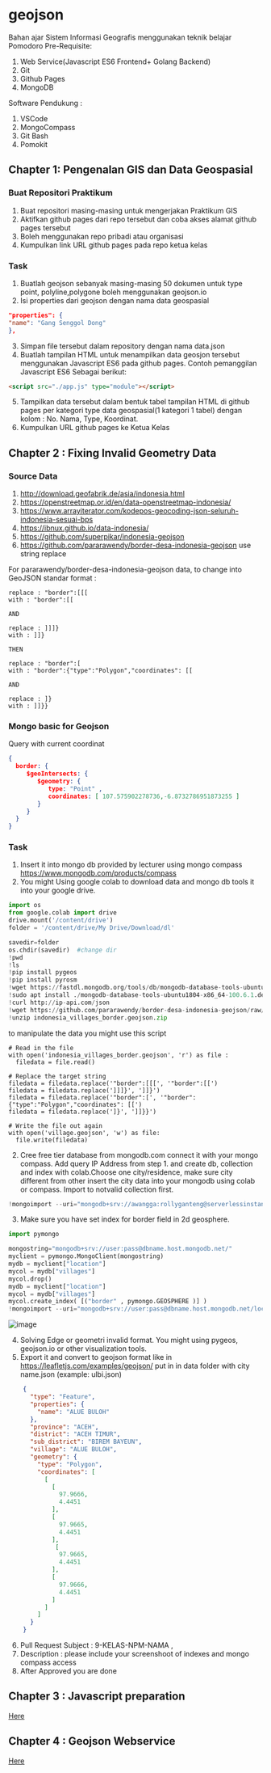 # geojson
Bahan ajar Sistem Informasi Geografis menggunakan teknik belajar Pomodoro
Pre-Requisite:
1. Web Service(Javascript ES6 Frontend+ Golang Backend)
2. Git
3. Github Pages
4. MongoDB

Software Pendukung :
1. VSCode
2. MongoCompass
3. Git Bash
4. Pomokit

## Chapter 1: Pengenalan GIS dan Data Geospasial
### Buat Repositori Praktikum
1. Buat repositori masing-masing untuk mengerjakan Praktikum GIS
2. Aktifkan github pages dari repo tersebut dan coba akses alamat github pages tersebut
3. Boleh menggunakan repo pribadi atau organisasi
4. Kumpulkan link URL github pages pada repo ketua kelas

### Task
1. Buatlah geojson sebanyak masing-masing 50 dokumen untuk type point, polyline,polygone boleh menggunakan geojson.io
2. Isi properties dari geojson dengan nama data geospasial
  ```json
  "properties": {
  "name": "Gang Senggol Dong"
  },
  ```
3. Simpan file tersebut dalam repository dengan nama data.json
4. Buatlah tampilan HTML untuk menampilkan data geosjon tersebut menggunakan Javascript ES6 pada github pages. Contoh pemanggilan Javascript ES6 Sebagai berikut:
  ```html
  <script src="./app.js" type="module"></script>
  ```
5. Tampilkan data tersebut dalam bentuk tabel tampilan HTML di github pages per kategori type data geospasial(1 kategori 1 tabel) dengan kolom : No. Nama, Type, Koordinat.
6. Kumpulkan URL github pages ke Ketua Kelas

## Chapter 2 : Fixing Invalid Geometry Data
### Source Data
1. http://download.geofabrik.de/asia/indonesia.html
2. https://openstreetmap.or.id/en/data-openstreetmap-indonesia/
3. https://www.arrayiterator.com/kodepos-geocoding-json-seluruh-indonesia-sesuai-bps
4. https://ibnux.github.io/data-indonesia/
5. https://github.com/superpikar/indonesia-geojson
6. https://github.com/pararawendy/border-desa-indonesia-geojson use string replace 

For pararawendy/border-desa-indonesia-geojson data, to change into GeoJSON standar format :
```
replace : "border":[[[
with : "border":[[

AND

replace : ]]]}
with : ]]}

THEN

replace : "border":[
with : "border":{"type":"Polygon","coordinates": [[

AND

replace : ]}
with : ]]}}
```

### Mongo basic for Geojson
Query with current coordinat

```json
{
  border: {
     $geoIntersects: {
        $geometry: {
           type: "Point" ,
           coordinates: [ 107.575902278736,-6.8732786951873255 ]
        }
     }
  }
}
```

### Task
1. Insert it into mongo db provided by lecturer using mongo compass https://www.mongodb.com/products/compass
2. You might Using google colab to download data and mongo db tools it into your google drive.
```python
import os
from google.colab import drive
drive.mount('/content/drive')
folder = '/content/drive/My Drive/Download/dl' 

savedir=folder
os.chdir(savedir)  #change dir
!pwd
!ls
!pip install pygeos
!pip install pyrosm
!wget https://fastdl.mongodb.org/tools/db/mongodb-database-tools-ubuntu1804-x86_64-100.6.1.deb
!sudo apt install ./mongodb-database-tools-ubuntu1804-x86_64-100.6.1.deb
!curl http://ip-api.com/json
!wget https://github.com/pararawendy/border-desa-indonesia-geojson/raw/master/indonesia_villages_border.geojson.zip
!unzip indonesia_villages_border.geojson.zip
```
to manipulate the data you might use this script 
```
# Read in the file
with open('indonesia_villages_border.geojson', 'r') as file :
  filedata = file.read()

# Replace the target string
filedata = filedata.replace('"border":[[[', '"border":[[')
filedata = filedata.replace(']]]}', ']]}')
filedata = filedata.replace('"border":[', '"border":{"type":"Polygon","coordinates": [[')
filedata = filedata.replace(']}', ']]}}')

# Write the file out again
with open('village.geojson', 'w') as file:
  file.write(filedata)
```
2. Cree free tier database from mongodb.com connect it with your mongo compass. Add query IP Address from step 1. and create db, collection and index with colab.Choose one city/residence, make sure city different from other insert the city data into your mongodb using colab or compass. Import to notvalid collection first.
```python
!mongoimport --uri="mongodb+srv://awangga:rollyganteng@serverlessinstance0.wginu.mongodb.net/location" --collection=notvalid village.geojson --jsonArray
```

3. Make sure you have set index for border field in 2d geosphere.
```python
import pymongo

mongostring="mongodb+srv://user:pass@dbname.host.mongodb.net/"
myclient = pymongo.MongoClient(mongostring)
mydb = myclient["location"]
mycol = mydb["villages"]
mycol.drop()
mydb = myclient["location"]
mycol = mydb["villages"]
mycol.create_index( [("border" , pymongo.GEOSPHERE )] )
!mongoimport --uri="mongodb+srv://user:pass@dbname.host.mongodb.net/location" --collection=villages village.geojson --jsonArray
```

![image](https://user-images.githubusercontent.com/11188109/214292740-a6ca1f4c-2997-4d52-9be3-cfc58dd29fd7.png)

4. Solving Edge or geometri invalid format. You might using pygeos, geojson.io or other visualization tools.
5. Export it and convert to geojson format like in https://leafletjs.com/examples/geojson/ put in in data folder with city name.json (example: ulbi.json)

```json
    {
      "type": "Feature",
      "properties": {
        "name": "ALUE BULOH"
      },
      "province": "ACEH",
      "district": "ACEH TIMUR",
      "sub_district": "BIREM BAYEUN",
      "village": "ALUE BULOH",
      "geometry": {
        "type": "Polygon",
        "coordinates": [
          [
            [
              97.9666,
              4.4451
            ],
            [
              97.9665,
              4.4451
            ],
             [
              97.9665,
              4.4451
            ],
            [
              97.9666,
              4.4451
            ]
          ]
        ]
      }
    }


```

6. Pull Request Subject : 9-KELAS-NPM-NAMA , 
7. Description : please include your screenshoot of indexes and mongo compass access
8. After Approved you are done


## Chapter 3 : Javascript preparation

[Here](leaflet/README.md)

## Chapter 4 : Geojson Webservice

[Here](endpoint/README.md)
